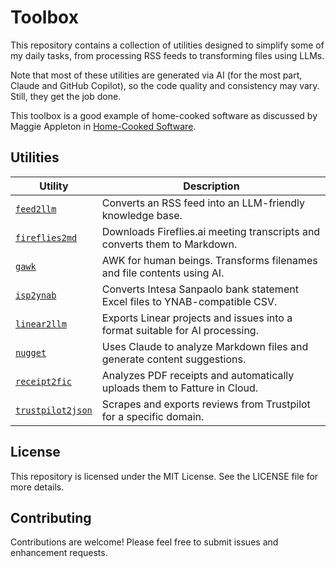 # Toolbox

This repository contains a collection of utilities designed to simplify some of my daily tasks, from processing RSS feeds to transforming files using LLMs.

Note that most of these utilities are generated via AI (for the most part, Claude and GitHub Copilot), so the code quality and consistency may vary. Still, they get the job done.

This toolbox is a good example of home-cooked software as discussed by Maggie Appleton in [Home-Cooked Software](https://maggieappleton.com/home-cooked-software).

## Utilities

| Utility                                                                              | Description                                                                  |
| ------------------------------------------------------------------------------------ | ---------------------------------------------------------------------------- |
| [`feed2llm`](https://github.com/aldesantis/toolbox/tree/main/feed2llm)               | Converts an RSS feed into an LLM-friendly knowledge base.                    |
| [`fireflies2md`](https://github.com/aldesantis/toolbox/tree/main/fireflies2md)       | Downloads Fireflies.ai meeting transcripts and converts them to Markdown.    |
| [`gawk`](https://github.com/aldesantis/toolbox/tree/main/gawk)                       | AWK for human beings. Transforms filenames and file contents using AI.       |
| [`isp2ynab`](https://github.com/aldesantis/toolbox/tree/main/isp2ynab)               | Converts Intesa Sanpaolo bank statement Excel files to YNAB-compatible CSV.  |
| [`linear2llm`](https://github.com/aldesantis/toolbox/tree/main/linear2llm)           | Exports Linear projects and issues into a format suitable for AI processing. |
| [`nugget`](https://github.com/aldesantis/toolbox/tree/main/nugget)                   | Uses Claude to analyze Markdown files and generate content suggestions.      |
| [`receipt2fic`](https://github.com/aldesantis/toolbox/tree/main/receipt2fic)         | Analyzes PDF receipts and automatically uploads them to Fatture in Cloud.    |
| [`trustpilot2json`](https://github.com/aldesantis/toolbox/tree/main/trustpilot2json) | Scrapes and exports reviews from Trustpilot for a specific domain.           |

## License

This repository is licensed under the MIT License. See the LICENSE file for more details.

## Contributing

Contributions are welcome! Please feel free to submit issues and enhancement requests.
